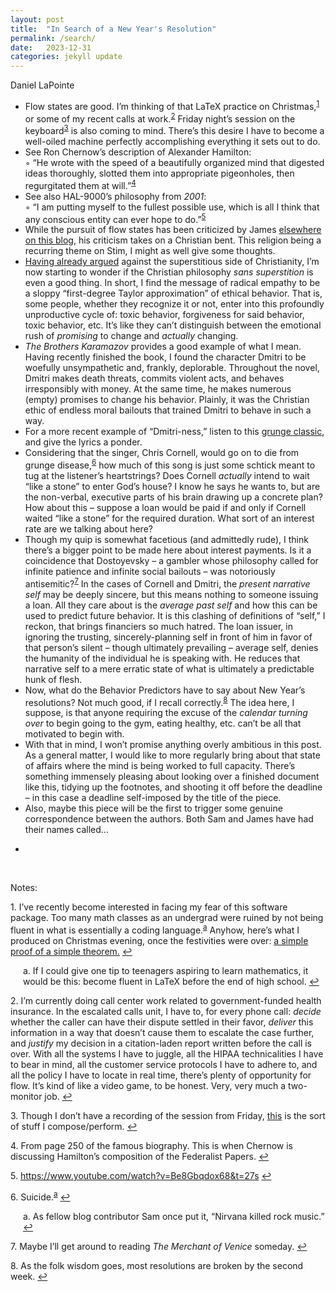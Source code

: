 ```yaml
---
layout: post
title:  "In Search of a New Year's Resolution"
permalink: /search/
date:   2023-12-31
categories: jekyll update
---
```


Daniel LaPointe

+ Flow states are good. I’m thinking of that LaTeX practice on Christmas,<sup id="ref1"><a href="#note1">1</a></sup> or some of my recent calls at work.<sup id="ref2"><a href="#note2">2</a></sup> Friday night’s session on the keyboard<sup id="ref3"><a href="#note3">3</a></sup> is also coming to mind. There’s this desire I have to become a well-oiled machine perfectly accomplishing everything it sets out to do.
+ See Ron Chernow’s description of Alexander Hamilton:<br>
    &#x25E6; “He wrote with the speed of a beautifully organized mind that digested ideas thoroughly, slotted them into appropriate pigeonholes, then regurgitated them at will.”<sup id="ref4"><a href="#note4">4</a></sup>
+ See also HAL-9000’s philosophy from *2001*:<br>
    &#x25E6; “I am putting myself to the fullest possible use, which is all I think that any conscious entity can ever hope to do.”<sup id="ref5"><a href="#note5">5</a></sup>
+ While the pursuit of flow states has been criticized by James [elsewhere on this blog](https://www.stim.blog/highest/), his criticism takes on a Christian bent. This religion being a recurring theme on Stim, I might as well give some thoughts.
+ [Having already argued](https://www.stim.blog/discourse/) against the superstitious side of Christianity, I’m now starting to wonder if the Christian philosophy *sans superstition* is even a good thing. In short, I find the message of radical empathy to be a sloppy “first-degree Taylor approximation” of ethical behavior. That is, some people, whether they recognize it or not, enter into this profoundly unproductive cycle of: toxic behavior, forgiveness for said behavior, toxic behavior, etc. It’s like they can’t distinguish between the emotional rush of *promising* to change and *actually* changing.
+ *The Brothers Karamazov* provides a good example of what I mean. Having recently finished the book, I found the character Dmitri to be woefully unsympathetic and, frankly, deplorable. Throughout the novel, Dmitri makes death threats, commits violent acts, and behaves irresponsibly with money. At the same time, he makes numerous (empty) promises to change his behavior. Plainly, it was the Christian ethic of endless moral bailouts that trained Dmitri to behave in such a way. 
+ For a more recent example of “Dmitri-ness,” listen to this [grunge classic](https://www.youtube.com/watch?v=7QU1nvuxaMA), and give the lyrics a ponder. 
+ Considering that the singer, Chris Cornell, would go on to die from grunge disease,<sup id="ref6"><a href="#note6">6</a></sup> how much of this song is just some schtick meant to tug at the listener’s heartstrings? Does Cornell *actually* intend to wait “like a stone” to enter God’s house? I know he says he wants to, but are the non-verbal, executive parts of his brain drawing up a concrete plan? How about this – suppose a loan would be paid if and only if Cornell waited “like a stone” for the required duration. What sort of an interest rate are we talking about here?
+ Though my quip is somewhat facetious (and admittedly rude), I think there’s a bigger point to be made here about interest payments. Is it a coincidence that Dostoyevsky – a gambler whose philosophy called for infinite patience and infinite social bailouts – was notoriously antisemitic?<sup id="ref7"><a href="#note7">7</a></sup> In the cases of Cornell and Dmitri, the *present narrative self* may be deeply sincere, but this means nothing to someone issuing a loan. All they care about is the *average past self* and how this can be used to predict future behavior. It is this clashing of definitions of “self,” I reckon, that brings financiers so much hatred. The loan issuer, in ignoring the trusting, sincerely-planning self in front of him in favor of that person’s silent – though ultimately prevailing – average self, denies the humanity of the individual he is speaking with. He reduces that narrative self to a mere erratic state of what is ultimately a predictable hunk of flesh.
+ Now, what do the Behavior Predictors have to say about New Year’s resolutions? Not much good, if I recall correctly.<sup id="ref8"><a href="#note8">8</a></sup> The idea here, I suppose, is that anyone requiring the excuse of the *calendar turning over* to begin going to the gym, eating healthy, etc. can’t be all that motivated to begin with. 
+ With that in mind, I won’t promise anything overly ambitious in this post. As a general matter, I would like to more regularly bring about that state of affairs where the mind is being worked to full capacity. There’s something immensely pleasing about looking over a finished document like this, tidying up the footnotes, and shooting it off before the deadline – in this case a deadline self-imposed by the title of the piece. 
+ Also, maybe this piece will be the first to trigger some genuine correspondence between the authors. Both Sam and James have had their names called…

-

&nbsp;

Notes:

<p id="note1">1. I’ve recently become interested in facing my fear of this software package. Too many math classes as an undergrad were ruined by not being fluent in what is essentially a coding language.<sup id="reff1"><a href="#notee1">a</a></sup> Anyhow, here’s what I produced on Christmas evening, once the festivities were over: <a href="/jamesjsong.github.io/assets/dan_LCM.pdf">a simple proof of a simple theorem.</a> <a href="#ref1">↩</a></p>

<p style="padding-left: 20px;" id="notee1">a. If I could give one tip to teenagers aspiring to learn mathematics, it would be this: become fluent in LaTeX before the end of high school. <a href="#reff1">↩</a></p>


<p id="note2">2. I’m currently doing call center work related to government-funded health insurance. In the escalated calls unit, I have to, for every phone call: <i>decide</i> whether the caller can have their dispute settled in their favor, <i>deliver</i> this information in a way that doesn’t cause them to escalate the case further, and <i>justify</i> my decision in a citation-laden report written before the call is over. With all the systems I have to juggle, all the HIPAA technicalities I have to bear in mind, all the customer service protocols I have to adhere to, and all the policy I have to locate in real time, there’s plenty of opportunity for flow. It’s kind of like a video game, to be honest. Very, very much a two-monitor job. <a href="#ref2">↩</a></p>

<p id="note3">3. Though I don’t have a recording of the session from Friday, <a href="https://www.youtube.com/watch?v=CaBCCHLWxN0&ab_channel=DanielLaPointe">this</a> is the sort of stuff I compose/perform.  <a href="#ref3">↩</a></p>

<p id="note4">4. From page 250 of the famous biography. This is when Chernow is discussing Hamilton’s composition of the Federalist Papers. <a href="#ref4">↩</a></p>

<p id="note5">5. <a href="https://www.youtube.com/watch?v=Be8Gbqdox68&t=27s">https://www.youtube.com/watch?v=Be8Gbqdox68&t=27s</a> <a href="#ref5">↩</a></p>

<p id="note6">6. Suicide.<sup id="reff2"><a href="#notee2">a</a></sup> <a href="#ref6">↩</a></p>

<p style="padding-left: 20px;" id="notee2">a. As fellow blog contributor Sam once put it, “Nirvana killed rock music.” <a href="#reff2">↩</a></p>

<p id="note7">7. Maybe I’ll get around to reading <i>The Merchant of Venice</i> someday. <a href="#ref7">↩</a></p>

<p id="note8">8. As the folk wisdom goes, most resolutions are broken by the second week. <a href="#ref8">↩</a></p>